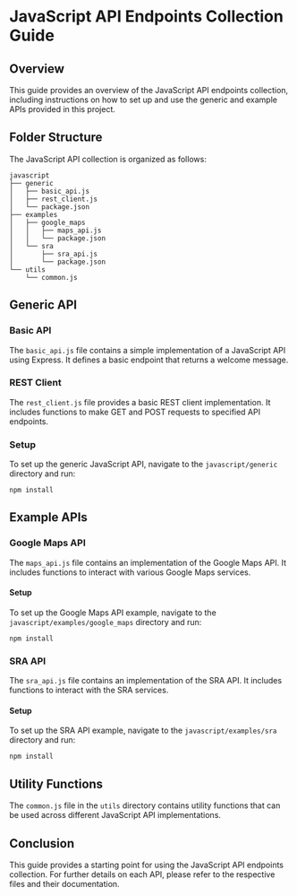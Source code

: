 # JavaScript API Endpoints Collection Guide

## Overview

This guide provides an overview of the JavaScript API endpoints collection, including instructions on how to set up and use the generic and example APIs provided in this project.

## Folder Structure

The JavaScript API collection is organized as follows:

```
javascript
├── generic
│   ├── basic_api.js
│   ├── rest_client.js
│   └── package.json
├── examples
│   ├── google_maps
│   │   ├── maps_api.js
│   │   └── package.json
│   └── sra
│       ├── sra_api.js
│       └── package.json
└── utils
    └── common.js
```

## Generic API

### Basic API

The `basic_api.js` file contains a simple implementation of a JavaScript API using Express. It defines a basic endpoint that returns a welcome message.

### REST Client

The `rest_client.js` file provides a basic REST client implementation. It includes functions to make GET and POST requests to specified API endpoints.

### Setup

To set up the generic JavaScript API, navigate to the `javascript/generic` directory and run:

```
npm install
```

## Example APIs

### Google Maps API

The `maps_api.js` file contains an implementation of the Google Maps API. It includes functions to interact with various Google Maps services.

#### Setup

To set up the Google Maps API example, navigate to the `javascript/examples/google_maps` directory and run:

```
npm install
```

### SRA API

The `sra_api.js` file contains an implementation of the SRA API. It includes functions to interact with the SRA services.

#### Setup

To set up the SRA API example, navigate to the `javascript/examples/sra` directory and run:

```
npm install
```

## Utility Functions

The `common.js` file in the `utils` directory contains utility functions that can be used across different JavaScript API implementations.

## Conclusion

This guide provides a starting point for using the JavaScript API endpoints collection. For further details on each API, please refer to the respective files and their documentation.